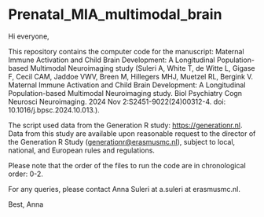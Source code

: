 # Prenatal_MIA_multimodal_brain

Hi everyone,

This repository contains the computer code for the manuscript: Maternal Immune Activation and Child Brain Development: A Longitudinal Population-based Multimodal Neuroimaging study (Suleri A, White T, de Witte L, Gigase F, Cecil CAM, Jaddoe VWV, Breen M, Hillegers MHJ, Muetzel RL, Bergink V. Maternal Immune Activation and Child Brain Development: A Longitudinal Population-based Multimodal Neuroimaging study. Biol Psychiatry Cogn Neurosci Neuroimaging. 2024 Nov 2:S2451-9022(24)00312-4. doi: 10.1016/j.bpsc.2024.10.013.).

The script used data from the Generation R study: https://generationr.nl. Data from this study are available upon reasonable request to the director of the Generation R Study (generationr@erasmusmc.nl), subject to local, national, and European rules and regulations.

Please note that the order of the files to run the code are in chronological order: 0-2.

For any queries, please contact Anna Suleri at a.suleri at erasmusmc.nl.

Best, Anna

